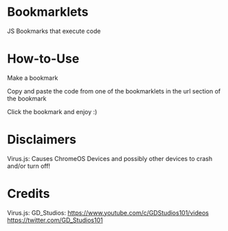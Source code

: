 # Bookmarklets
JS Bookmarks that execute code

# How-to-Use
Make a bookmark

Copy and paste the code from one of the bookmarklets in the url section of the bookmark

Click the bookmark and enjoy :)

# Disclaimers
Virus.js: Causes ChromeOS Devices and possibly other devices to crash and/or turn off!

# Credits
Virus.js: GD_Studios: https://www.youtube.com/c/GDStudios101/videos https://twitter.com/GD_Studios101
